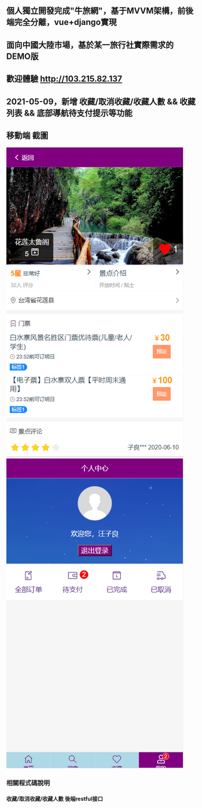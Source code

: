 ## 個人獨立開發完成"牛旅網"，基于MVVM架構，前後端完全分離，vue+django實現
## 面向中國大陸市場，基於某一旅行社實際需求的DEMO版
## 歡迎體驗 http://103.215.82.137
## 2021-05-09，新增 收藏/取消收藏/收藏人數 && 收藏列表 && 底部導航待支付提示等功能 
## 移動端 截圖
![img1](https://github.com/wjl77/mtrip/blob/main/mtrip1.png)
![img2](https://github.com/wjl77/mtrip/blob/main/mtrip2.png)
### 相關程式碼說明
#### 收藏/取消收藏/收藏人數 後端restful接口



